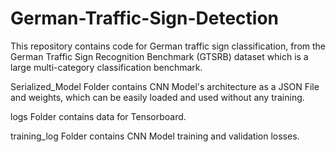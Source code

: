 # German-Traffic-Sign-Detection
This repository contains code for German traffic sign classification, from the German Traffic Sign Recognition Benchmark (GTSRB) dataset which is a large multi-category classification benchmark.

Serialized_Model Folder contains CNN Model's architecture as a JSON File and weights, which can be easily loaded and used without any training.

logs Folder contains data for Tensorboard.

training_log Folder contains CNN Model training and validation losses.
